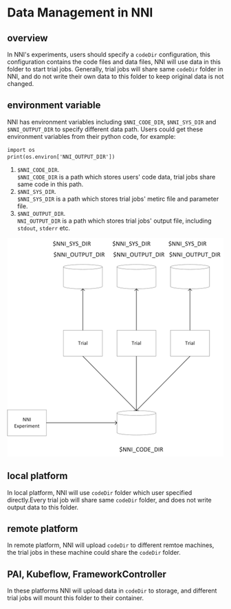 # Data Management in NNI
## overview
In NNI's experiments, users should specify a `codeDir` configuration, this configuration contains the code files and data files, NNI will use data in this folder to start trial jobs. Generally, trial jobs will share same `codeDir` folder in NNI, and do not write their own data to this folder to keep original data is not changed. 

## environment variable
NNI has environment variables including `$NNI_CODE_DIR`, `$NNI_SYS_DIR` and `$NNI_OUTPUT_DIR` to specify different data path. Users could get these environment variables from their python code, for example:
```
import os
print(os.environ['NNI_OUTPUT_DIR'])
```

1. `$NNI_CODE_DIR`.  
    `$NNI_CODE_DIR` is a path which stores users' code data, trial jobs share same code in this path.
2. `$NNI_SYS_DIR`.  
    `$NNI_SYS_DIR`  is a path which stores trial jobs' metirc file and parameter file.
3. `$NNI_OUTPUT_DIR`.  
    `NNI_OUTPUT_DIR`  is a path which stores trial jobs' output file, including `stdout`, `stderr` etc.

![](../../img/nni_data_management.jpg)


## local platform
In local platform, NNI will use `codeDir` folder which user specified directly.Every trial job will share same `codeDir` folder, and does not write output data to this folder. 
## remote platform
In remote platform, NNI will upload `codeDir` to different remtoe machines, the trial jobs in these machine could share the `codeDir` folder.
## PAI, Kubeflow, FrameworkController
In these platforms NNI will upload data in `codeDir` to storage, and different trial jobs will mount this folder to their container. 